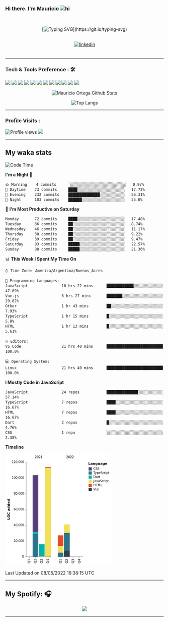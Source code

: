 ### Hi there. I'm Mauricio <img src="https://user-images.githubusercontent.com/1303154/88677602-1635ba80-d120-11ea-84d8-d263ba5fc3c0.gif" width="28px" alt="hi">
<br /> 

<div align="center">
  
[![Typing SVG](https://readme-typing-svg.herokuapp.com?size=25&duration=7000&center=true&vCenter=true&width=650&height=40&lines=WELCOME!;My+name+is+Mauricio+Ortega...;I+am+a+Front-End+Developer...;I+hope+you+find+what+you+are+looking+for...;You+have+my+contact+information...;MAY+THE+FORCE+BE+WITH+YOU...)](https://git.io/typing-svg)

</div>
  
<br />

<div align="center">
  
<a href="https://www.linkedin.com/in/mauricio-sebasti%C3%A1n-ortega-71b43788/" target="_blank">
<img src=https://img.shields.io/badge/linkedin-%231E77B5.svg?&style=for-the-badge&logo=linkedin&logoColor=white alt=linkedin style="margin-bottom: 5px;" />
</a>
  
</div>

<br />



<!--
**Nekzus/Nekzus** is a ✨ _special_ ✨ repository because its `README.md` (this file) appears on your GitHub profile.

Here are some ideas to get you started:

- 🔭 I’m currently working on ...
- 🌱 I’m currently learning ...
- 👯 I’m looking to collaborate on ...
- 🤔 I’m looking for help with ...
- 💬 Ask me about ...
- 📫 How to reach me: ...
- 😄 Pronouns: ...
- ⚡ Fun fact: ...
-->

---

### Tech & Tools Preference : 🛠

<img src = "https://img.shields.io/badge/-HTML5-E34F26?style=flat&logo=html5&logoColor=white"> <img src = "https://img.shields.io/badge/-CSS3-1572B6?style=flat&logo=css3&logoColor=white">
<img src="https://img.shields.io/badge/-Bootstrap-563D7C?style=flat&logo=bootstrap&logoColor=white">
<img src="https://img.shields.io/badge/-JavaScript-eed718?style=flat&logo=javascript&logoColor=ffffff">
<img src="https://img.shields.io/badge/-Sass-cc6699?style=flat&logo=sass&logoColor=ffffff">
<img src="https://img.shields.io/badge/-React-000000?style=flat&logo=react&logoColor=00c8ff">
<img src="https://img.shields.io/badge/-Node.js-3C873A?style=flat&logo=Node.js&logoColor=white">
<img src="https://img.shields.io/badge/-Firebase-FFA611?style=flat&logo=firebase&logoColor=FFFFFF">
<img src="http://img.shields.io/badge/-Git-F1502F?style=flat&logo=git&logoColor=FFFFFF">
<img src="http://img.shields.io/badge/-Github-000000?style=flat&logo=github&logoColor=FFFFFF">
<img src="http://img.shields.io/badge/-VS%20Code-007ACC?style=flat&logo=visual%20studio%20code&logoColor=white">
<img src="http://img.shields.io/badge/-Vercel-black?style=flat&logo=vercel&logoColor=white">

<div align="center">
  
![Mauricio Ortega Github Stats](https://github-readme-stats.vercel.app/api?username=Nekzus&show_icons=true&title_color=fff&icon_color=79ff97&text_color=9f9f9f&bg_color=151515)

![Top Langs](https://github-readme-stats.vercel.app/api/top-langs/?username=Nekzus&layout=compact&title_color=fff&icon_color=79ff97&text_color=9f9f9f&bg_color=151515)

</div>
  
---

### Profile Visits :
  
![Profile views](https://gpvc.arturio.dev/Nekzus)  <img src="https://img.shields.io/github/followers/Nekzus?label=Follow" style=" float:left, margin-right:10px" />

---


## My waka stats
<!--START_SECTION:waka-->
![Code Time](http://img.shields.io/badge/Code%20Time-885%20hrs%2023%20mins-blue)

**I'm a Night 🦉** 

```text
🌞 Morning    4 commits      ░░░░░░░░░░░░░░░░░░░░░░░░░   0.97% 
🌆 Daytime    73 commits     ████░░░░░░░░░░░░░░░░░░░░░   17.72% 
🌃 Evening    232 commits    ██████████████░░░░░░░░░░░   56.31% 
🌙 Night      103 commits    ██████░░░░░░░░░░░░░░░░░░░   25.0%

```
📅 **I'm Most Productive on Saturday** 

```text
Monday       72 commits     ████░░░░░░░░░░░░░░░░░░░░░   17.48% 
Tuesday      36 commits     ██░░░░░░░░░░░░░░░░░░░░░░░   8.74% 
Wednesday    46 commits     ██░░░░░░░░░░░░░░░░░░░░░░░   11.17% 
Thursday     38 commits     ██░░░░░░░░░░░░░░░░░░░░░░░   9.22% 
Friday       39 commits     ██░░░░░░░░░░░░░░░░░░░░░░░   9.47% 
Saturday     93 commits     █████░░░░░░░░░░░░░░░░░░░░   22.57% 
Sunday       88 commits     █████░░░░░░░░░░░░░░░░░░░░   21.36%

```


📊 **This Week I Spent My Time On** 

```text
⌚︎ Time Zone: America/Argentina/Buenos_Aires

💬 Programming Languages: 
JavaScript               10 hrs 22 mins      ████████████░░░░░░░░░░░░░   47.89% 
Vue.js                   6 hrs 27 mins       ███████░░░░░░░░░░░░░░░░░░   29.82% 
Other                    1 hr 43 mins        ██░░░░░░░░░░░░░░░░░░░░░░░   7.93% 
TypeScript               1 hr 15 mins        █░░░░░░░░░░░░░░░░░░░░░░░░   5.8% 
HTML                     1 hr 13 mins        █░░░░░░░░░░░░░░░░░░░░░░░░   5.61%

🔥 Editors: 
VS Code                  21 hrs 40 mins      █████████████████████████   100.0%

💻 Operating System: 
Linux                    21 hrs 40 mins      █████████████████████████   100.0%

```

**I Mostly Code in JavaScript** 

```text
JavaScript               24 repos            ██████████████░░░░░░░░░░░   57.14% 
TypeScript               7 repos             ████░░░░░░░░░░░░░░░░░░░░░   16.67% 
HTML                     7 repos             ████░░░░░░░░░░░░░░░░░░░░░   16.67% 
Dart                     2 repos             █░░░░░░░░░░░░░░░░░░░░░░░░   4.76% 
CSS                      1 repo              ░░░░░░░░░░░░░░░░░░░░░░░░░   2.38%

```


**Timeline**

![Chart not found](https://raw.githubusercontent.com/Nekzus/Nekzus/main/charts/bar_graph.png) 


 Last Updated on 08/05/2022 16:38:15 UTC
<!--END_SECTION:waka-->

---

## My Spotify: 🎧

<div align="center"><img src="https://spotify-github-profile.vercel.app/api/view?uid=11169970531&cover_image=true&theme=default" /></div>

---
